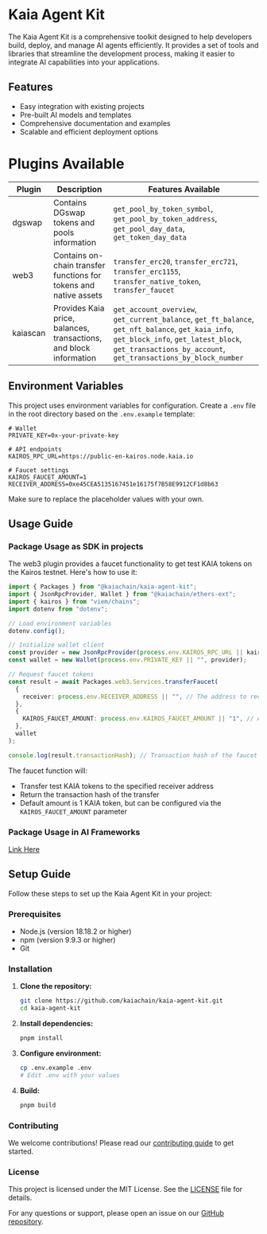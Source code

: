 # Kaia Agent Kit

The Kaia Agent Kit is a comprehensive toolkit designed to help developers build, deploy, and manage AI agents efficiently. It provides a set of tools and libraries that streamline the development process, making it easier to integrate AI capabilities into your applications.

## Features

- Easy integration with existing projects
- Pre-built AI models and templates
- Comprehensive documentation and examples
- Scalable and efficient deployment options

# Plugins Available

| Plugin   | Description                                                        | Features Available                                                                                                                                                                                           |
| -------- | ------------------------------------------------------------------ | ------------------------------------------------------------------------------------------------------------------------------------------------------------------------------------------------------------ |
| dgswap   | Contains DGswap tokens and pools information                       | `get_pool_by_token_symbol`, `get_pool_by_token_address`, `get_pool_day_data`, `get_token_day_data`                                                                                                           |
| web3     | Contains on-chain transfer functions for tokens and native assets  | `transfer_erc20`, `transfer_erc721`, `transfer_erc1155`, `transfer_native_token`, `transfer_faucet`                                                                                                          |
| kaiascan | Provides Kaia price, balances, transactions, and block information | `get_account_overview`, `get_current_balance`, `get_ft_balance`, `get_nft_balance`, `get_kaia_info`, `get_block_info`, `get_latest_block`, `get_transactions_by_account`, `get_transactions_by_block_number` |

## Environment Variables

This project uses environment variables for configuration. Create a `.env` file in the root directory based on the `.env.example` template:

```
# Wallet
PRIVATE_KEY=0x-your-private-key

# API endpoints
KAIROS_RPC_URL=https://public-en-kairos.node.kaia.io

# Faucet settings
KAIROS_FAUCET_AMOUNT=1
RECEIVER_ADDRESS=0xe45CEA5135167451e16175f7B58E9912CF1d8b63
```

Make sure to replace the placeholder values with your own.

## Usage Guide

### Package Usage as SDK in projects

The web3 plugin provides a faucet functionality to get test KAIA tokens on the Kairos testnet. Here's how to use it:

```typescript
import { Packages } from "@kaiachain/kaia-agent-kit";
import { JsonRpcProvider, Wallet } from "@kaiachain/ethers-ext";
import { kairos } from "viem/chains";
import dotenv from "dotenv";

// Load environment variables
dotenv.config();

// Initialize wallet client
const provider = new JsonRpcProvider(process.env.KAIROS_RPC_URL || kairos.rpcUrls.default.http[0]);
const wallet = new Wallet(process.env.PRIVATE_KEY || "", provider);

// Request faucet tokens
const result = await Packages.web3.Services.transferFaucet(
  {
    receiver: process.env.RECEIVER_ADDRESS || "", // The address to receive test tokens
  },
  {
    KAIROS_FAUCET_AMOUNT: process.env.KAIROS_FAUCET_AMOUNT || "1", // Amount of KAIA tokens to receive (default: 1)
  },
  wallet
);

console.log(result.transactionHash); // Transaction hash of the faucet transfer
```

The faucet function will:
- Transfer test KAIA tokens to the specified receiver address
- Return the transaction hash of the transfer
- Default amount is 1 KAIA token, but can be configured via the `KAIROS_FAUCET_AMOUNT` parameter

### Package Usage in AI Frameworks

[Link Here]()

## Setup Guide

Follow these steps to set up the Kaia Agent Kit in your project:

### Prerequisites

- Node.js (version 18.18.2 or higher)
- npm (version 9.9.3 or higher)
- Git

### Installation

1. **Clone the repository:**

    ```bash
    git clone https://github.com/kaiachain/kaia-agent-kit.git
    cd kaia-agent-kit
    ```

2. **Install dependencies:**

    ```bash
    pnpm install
    ```

3. **Configure environment:**

    ```bash
    cp .env.example .env
    # Edit .env with your values
    ```

4. **Build:**

    ```bash
    pnpm build
    ```

### Contributing

We welcome contributions! Please read our [contributing guide](CONTRIBUTING.md) to get started.

### License

This project is licensed under the MIT License. See the [LICENSE](LICENSE) file for details.

For any questions or support, please open an issue on our [GitHub repository](https://github.com/kaiachain/kaia-agent-kit/issues).
